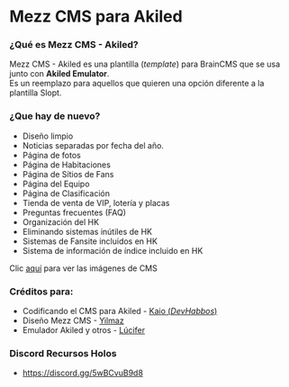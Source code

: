 # Mezz CMS para Akiled

### ¿Qué es Mezz CMS - Akiled?
Mezz CMS - Akiled es una plantilla (*template*) para BrainCMS que se usa junto con **Akiled Emulator**. <br>
Es un reemplazo para aquellos que quieren una opción diferente a la plantilla Slopt.

### ¿Que hay de nuevo?
* Diseño limpio
* Noticias separadas por fecha del año.
* Página de fotos
* Página de Habitaciones
* Página de Sítios de Fans
* Página del Equipo
* Página de Clasificación
* Tienda de venta de VIP, lotería y placas
* Preguntas frecuentes (FAQ)
* Organización del HK
* Eliminando sistemas inútiles de HK
* Sistemas de Fansite incluidos en HK
* Sistema de información de índice incluido en HK

Clic <a href="https://imgur.com/a/ut1BSN8" target="_blank">aquí</a> para ver las imágenes de CMS

### Créditos para:

* Codificando el CMS para Akiled - <a href="https://github.com/DevHabbos">Kaio (*DevHabbos*)</a>
* Diseño Mezz CMS - <a href="https://github.com/yilmazev">Yilmaz</a>
* Emulador Akiled y otros - <a href="https://github.com/Dark25">Lúcifer</a>

### Discord Recursos Holos

* <a href="https://discord.gg/5wBCvuB9d8">https://discord.gg/5wBCvuB9d8</a>
